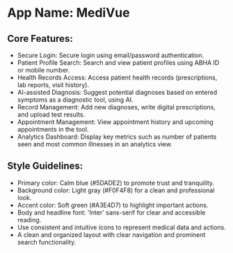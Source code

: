 # **App Name**: MediVue

## Core Features:

- Secure Login: Secure login using email/password authentication.
- Patient Profile Search: Search and view patient profiles using ABHA ID or mobile number.
- Health Records Access: Access patient health records (prescriptions, lab reports, visit history).
- AI-assisted Diagnosis: Suggest potential diagnoses based on entered symptoms as a diagnostic tool, using AI.
- Record Management: Add new diagnoses, write digital prescriptions, and upload test results.
- Appointment Management: View appointment history and upcoming appointments in the tool.
- Analytics Dashboard: Display key metrics such as number of patients seen and most common illnesses in an analytics view.

## Style Guidelines:

- Primary color: Calm blue (#5DADE2) to promote trust and tranquility.
- Background color: Light gray (#F0F4F8) for a clean and professional look.
- Accent color: Soft green (#A3E4D7) to highlight important actions.
- Body and headline font: 'Inter' sans-serif for clear and accessible reading.
- Use consistent and intuitive icons to represent medical data and actions.
- A clean and organized layout with clear navigation and prominent search functionality.